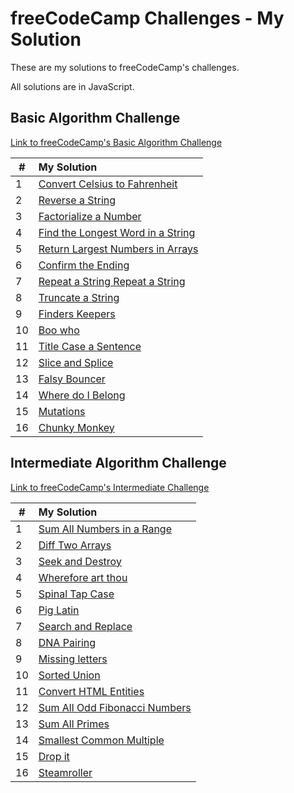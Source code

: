# freeCodeCamp Challenges - My Solution

These are my solutions to freeCodeCamp's challenges.

All solutions are in JavaScript.

## Basic Algorithm Challenge

[Link to freeCodeCamp's Basic Algorithm Challenge](https://learn.freecodecamp.org/javascript-algorithms-and-data-structures/basic-algorithm-scripting)

| #   | My Solution                                                                                            |
| --- | :----------------------------------------------------------------------------------------------------- |
| 1   | [Convert Celsius to Fahrenheit](basic-algorithm-scripting/01-convert-celsius-to-fahrenheit.js)         |
| 2   | [Reverse a String](basic-algorithm-scripting/02-reverse-a-string.js)                                   |
| 3   | [Factorialize a Number](basic-algorithm-scripting/03-factorialize-a-number.js)                         |
| 4   | [Find the Longest Word in a String](basic-algorithm-scripting/04-find-the-longest-word-in-a-string.js) |
| 5   | [Return Largest Numbers in Arrays](basic-algorithm-scripting/05-return-largest-numbers-in-arrays.js)   |
| 6   | [Confirm the Ending](basic-algorithm-scripting/06-confirm-the-ending.js)                               |
| 7   | [Repeat a String Repeat a String](basic-algorithm-scripting/07-repeat-a-string.js)                     |
| 8   | [Truncate a String](basic-algorithm-scripting/08-truncate-a-string.js)                                 |
| 9   | [Finders Keepers](basic-algorithm-scripting/09-finders-keepers.js)                                     |
| 10  | [Boo who](basic-algorithm-scripting/10-boo-who.js)                                                     |
| 11  | [Title Case a Sentence](basic-algorithm-scripting/11-title-case-a-sentence.js)                         |
| 12  | [Slice and Splice](basic-algorithm-scripting/12-slice-and-splice.js)                                   |
| 13  | [Falsy Bouncer](basic-algorithm-scripting/13-falsy-bouncer.js)                                         |
| 14  | [Where do I Belong](basic-algorithm-scripting/14-where-do-i-belong.js)                                 |
| 15  | [Mutations](basic-algorithm-scripting/15-mutations.js)                                                 |
| 16  | [Chunky Monkey](basic-algorithm-scripting/16-chunky-monkey.js)                                         |

## Intermediate Algorithm Challenge

[Link to freeCodeCamp's Intermediate Challenge](https://learn.freecodecamp.org/javascript-algorithms-and-data-structures/basic-algorithm-scripting/)

| #   | My Solution                                                                                           |
| --- | :---------------------------------------------------------------------------------------------------- |
| 1   | [Sum All Numbers in a Range](intermediate-algorithm-scripting/01-sum-all-numbers-in-a-range.js)       |
| 2   | [Diff Two Arrays](intermediate-algorithm-scripting/02-diff-two-arrays.js)                             |
| 3   | [Seek and Destroy](intermediate-algorithm-scripting/03-seek-and-destroy.js)                           |
| 4   | [Wherefore art thou](intermediate-algorithm-scripting/04-wherefore-art-thou.js)                       |
| 5   | [Spinal Tap Case](intermediate-algorithm-scripting/05-spinal-tap-case.js)                             |
| 6   | [Pig Latin](intermediate-algorithm-scripting/06-pig-latin.js)                                         |
| 7   | [Search and Replace](intermediate-algorithm-scripting/07-search-and-replace.js)                       |
| 8   | [DNA Pairing](intermediate-algorithm-scripting/08-dna-pairing.js)                                     |
| 9   | [Missing letters](intermediate-algorithm-scripting/09-missing-letters.js)                             |
| 10  | [Sorted Union](intermediate-algorithm-scripting/10-sorted-union.js)                                   |
| 11  | [Convert HTML Entities](intermediate-algorithm-scripting/11-convert-html-entities.js)                 |
| 12  | [Sum All Odd Fibonacci Numbers](intermediate-algorithm-scripting/12-sum-all-odd-fibonacci-numbers.js) |
| 13  | [Sum All Primes](intermediate-algorithm-scripting/13-sum-all-primes.js)                               |
| 14  | [Smallest Common Multiple](intermediate-algorithm-scripting/14-smallest-common-multiple.js)           |
| 15  | [Drop it](intermediate-algorithm-scripting/15-drop-it.js)                                             |
| 16  | [Steamroller](intermediate-algorithm-scripting/16-steamroller.js)                                     |
